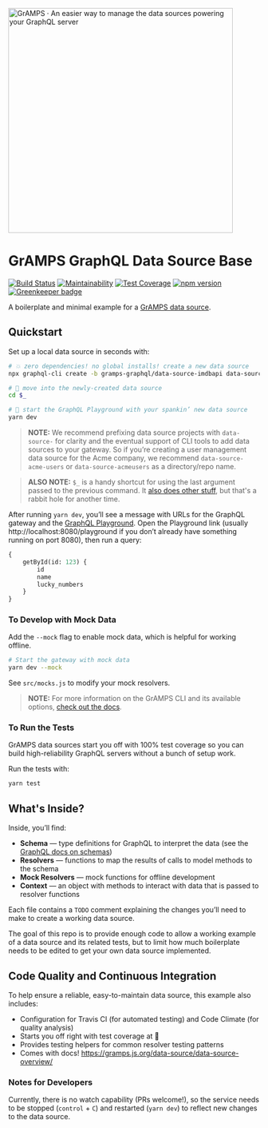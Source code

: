 <a href="https://gramps.js.org/"><img src="https://gramps.js.org/assets/img/gramps-banner.png" alt="GrAMPS · An easier way to manage the data sources powering your GraphQL server" width="450"></a>

# GrAMPS GraphQL Data Source Base

[![Build Status](https://travis-ci.org/gramps-graphql/data-source-imdbapi.svg?branch=master)](https://travis-ci.org/gramps-graphql/data-source-imdbapi) [![Maintainability](https://api.codeclimate.com/v1/badges/1858e5dd8acfad0d4540/maintainability)](https://codeclimate.com/github/gramps-graphql/data-source-imdbapi/maintainability) [![Test Coverage](https://api.codeclimate.com/v1/badges/1858e5dd8acfad0d4540/test_coverage)](https://codeclimate.com/github/gramps-graphql/data-source-imdbapi/test_coverage) [![npm version](https://img.shields.io/npm/v/@gramps/data-source-imdbapi.svg?style=flat)](https://www.npmjs.com/package/@gramps/data-source-imdbapi) [![Greenkeeper badge](https://badges.greenkeeper.io/gramps-graphql/data-source-imdbapi.svg)](https://greenkeeper.io/)

A boilerplate and minimal example for a [GrAMPS data source](https://gramps.js.org/data-source/data-source-overview/).

## Quickstart

Set up a local data source in seconds with:

```bash
# 💥 zero dependencies! no global installs! create a new data source
npx graphql-cli create -b gramps-graphql/data-source-imdbapi data-source-mydata

# 📂 move into the newly-created data source
cd $_

# 🚀 start the GraphQL Playground with your spankin’ new data source
yarn dev
```

> **NOTE:** We recommend prefixing data source projects with `data-source-` for clarity and the eventual support of CLI tools to add data sources to your gateway. So if you’re creating a user management data source for the Acme company, we recommend `data-source-acme-users` or `data-source-acmeusers` as a directory/repo name.

> **ALSO NOTE:** `$_` is a handy shortcut for using the last argument passed to the previous command. It [also does other stuff](https://unix.stackexchange.com/questions/280453/understand-the-meaning-of), but that's a rabbit hole for another time.

After running `yarn dev`, you’ll see a message with URLs for the GraphQL gateway and the [GraphQL Playground](https://github.com/graphcool/graphql-playground). Open the Playground link (usually http://localhost:8080/playground if you don’t already have something running on port 8080), then run a query:

```graphql
{
    getById(id: 123) {
        id
        name
        lucky_numbers
    }
}
```

### To Develop with Mock Data

Add the `--mock` flag to enable mock data, which is helpful for working offline.

```sh
# Start the gateway with mock data
yarn dev --mock
```

See `src/mocks.js` to modify your mock resolvers.

> **NOTE:** For more information on the GrAMPS CLI and its available options, [check out the docs](https://gramps.js.org/cli/cli-overview/).

### To Run the Tests

GrAMPS data sources start you off with 100% test coverage so you can build high-reliability GraphQL servers without a bunch of setup work.

Run the tests with:

```bash
yarn test
```

## What's Inside?

Inside, you’ll find:

* **Schema** — type definitions for GraphQL to interpret the data (see the
  [GraphQL docs on schemas](http://graphql.org/learn/schema/))
* **Resolvers** — functions to map the results of calls to model methods to
  the schema
* **Mock Resolvers** — mock functions for offline development
* **Context** — an object with methods to interact with data that is passed to resolver functions

Each file contains a `TODO` comment explaining the changes you’ll need to make to create a working data source.

The goal of this repo is to provide enough code to allow a working example of a data source and its related tests, but to limit how much boilerplate needs to be edited to get your own data source implemented.

## Code Quality and Continuous Integration

To help ensure a reliable, easy-to-maintain data source, this example also includes:

* Configuration for Travis CI (for automated testing) and Code Climate
  (for quality analysis)
* Starts you off right with test coverage at 💯
* Provides testing helpers for common resolver testing patterns
* Comes with docs! https://gramps.js.org/data-source/data-source-overview/

### Notes for Developers

Currently, there is no watch capability (PRs welcome!), so the service needs to be stopped (`control` + `C`) and restarted (`yarn dev`) to reflect new changes to the data source.

